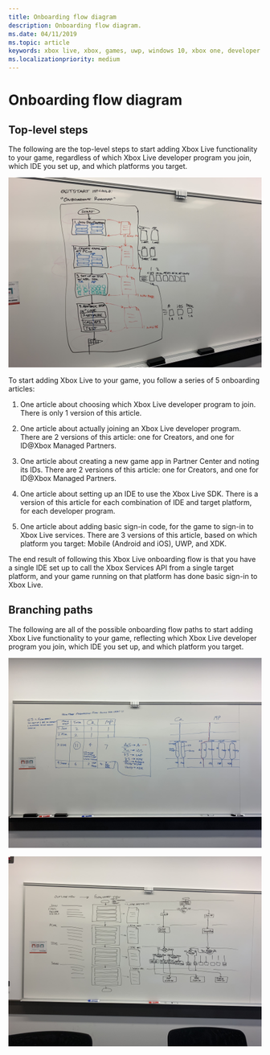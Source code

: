 ```yaml
---
title: Onboarding flow diagram
description: Onboarding flow diagram.
ms.date: 04/11/2019
ms.topic: article
keywords: xbox live, xbox, games, uwp, windows 10, xbox one, developer program
ms.localizationpriority: medium
---
```


# Onboarding flow diagram


## Top-level steps

The following are the top-level steps to start adding Xbox Live functionality to your game, regardless of which Xbox Live developer program you join, which IDE you set up, and which platforms you target.

   ![Onboarding flow diagram 1](onboarding-img/onboardingflowdiagram.jpg)

To start adding Xbox Live to your game, you follow a series of 5 onboarding articles:

1. One article about choosing which Xbox Live developer program to join.
   There is only 1 version of this article.

2. One article about actually joining an Xbox Live developer program.
   There are 2 versions of this article: one for Creators, and one for ID@Xbox Managed Partners.

3. One article about creating a new game app in Partner Center and noting its IDs.
   There are 2 versions of this article: one for Creators, and one for ID@Xbox Managed Partners.

4. One article about setting up an IDE to use the Xbox Live SDK.
   There is a version of this article for each combination of IDE and target platform, for each developer program.

5. One article about adding basic sign-in code, for the game to sign-in to Xbox Live services.
   There are 3 versions of this article, based on which platform you target: Mobile (Android and iOS), UWP, and XDK.

The end result of following this Xbox Live onboarding flow is that you have a single IDE set up to call the Xbox Services API from a single target platform, and your game running on that platform has done basic sign-in to Xbox Live.


## Branching paths

The following are all of the possible onboarding flow paths to start adding Xbox Live functionality to your game, reflecting which Xbox Live developer program you join, which IDE you set up, and which platform you target.

   ![Onboarding flow diagram 2](onboarding-img/onboardingflowdiagram2.jpg)

   ![Onboarding flow diagram 3](onboarding-img/onboardingflowdiagram3.jpg)
